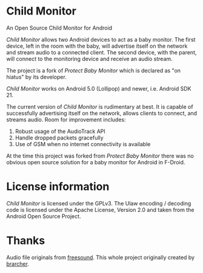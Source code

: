 # Child Monitor
An Open Source Child Monitor for Android

_Child Monitor_ allows two Android devices to act as a baby monitor. The first device,
left in the room with the baby, will advertise itself on the network and stream audio
to a connected client. The second device, with the parent, will connect to the monitoring
device and receive an audio stream.

The project is a fork of _Protect Baby Monitor_ which is declared as "on hiatus" by its developer.

_Child Monitor_ works on Android 5.0 (Lollipop) and newer, i.e. Android SDK 21.

The current version of _Child Monitor_ is rudimentary at best. It is capable
of successfully advertising itself on the network, allows clients to connect,
and streams audio. Room for improvement includes:

1. Robust usage of the AudioTrack API
2. Handle dropped packets gracefully
3. Use of GSM when no internet connectivity is available

At the time this project was forked from _Protect Baby Monitor_ there was no obvious open source solution for a
baby monitor for Android in F-Droid.

# License information
_Child Monitor_ is licensed under the GPLv3. The Ulaw encoding / decoding code is licensed under the Apache License, Version 2.0 and taken from the Android Open Source Project.

# Thanks
Audio file originals from [freesound](https://freesound.org).
This whole project originally created by [brarcher](https://github.com/brarcher/protect-baby-monitor).
